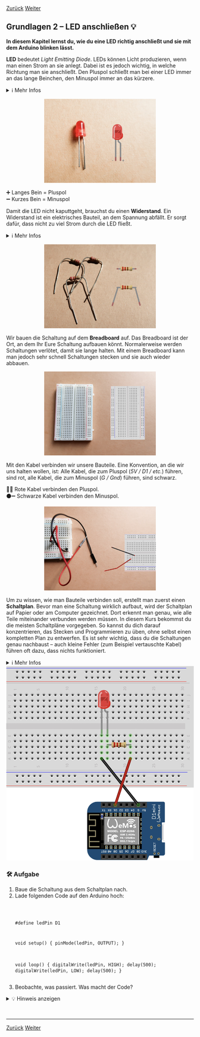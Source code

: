 <link rel="stylesheet" href="assets/css/custom.css?v=2">

<div class="nav-container">
  <a href="Grundlagen1" class="button">Zurück</a>
  <a href="Grundlagen3" class="button">Weiter</a>
</div>

## Grundlagen 2 – LED anschließen 💡

**In diesem Kapitel lernst du, wie du eine LED richtig anschließt und sie mit dem Arduino blinken lässt.**

**LED** bedeutet *Light Emitting Diode*. LEDs können Licht produzieren, wenn man einen Strom an sie anlegt. Dabei ist es jedoch wichtig, in welche Richtung man sie anschließt. Den Pluspol schließt man bei einer LED immer an das lange Beinchen, den Minuspol immer an das kürzere.

<details>
<summary>ℹ️ Mehr Infos</summary>
<p>
LEDs bestehen aus einem speziellen Halbleitermaterial, das Strom nur in eine Richtung durchlässt. Fließt der Strom in dieser Richtung, regt er Elektronen an. Dabei wird Energie in Form von Licht frei. Deshalb muss man beim Anschließen auf die Polung achten: Das lange Bein ist der Pluspol (Anode), das kurze Bein der Minuspol (Kathode). Die erste praktische LED wurde 1962 von Nick Holonyak Jr. entwickelt. Anfangs leuchteten LEDs nur rot, später kamen grüne, gelbe und blaue Varianten hinzu. Heute sind LEDs in fast allen elektronischen Geräten zu finden, weil sie sehr wenig Strom verbrauchen und extrem langlebig sind.
</p>
</details>

<p align="center">
  <img src="img/LED_plus_minus.jpg" width="300" class="rounded" alt="LED.">
</p>

<div class="merkbox">
➕ Langes Bein = Pluspol <br>
➖ Kurzes Bein = Minuspol
</div>

Damit die LED nicht kaputtgeht, brauchst du einen **Widerstand**. Ein Widerstand ist ein elektrisches Bauteil, an dem Spannung abfällt. Er sorgt dafür, dass nicht zu viel Strom durch die LED fließt.

<details>
<summary>ℹ️ Mehr Infos</summary>
<p>
Ein Widerstand ist ein Bauteil, das den Stromfluss begrenzt. Man kann sich das vorstellen wie eine enge Stelle in einem Wasserschlauch: Der Strom wird „gebremst“. Jede LED verträgt nur eine bestimmte Stromstärke, sonst wird sie zu heiß und geht kaputt. Deshalb setzen wir den Widerstand in Serie mit der LED. Je größer der Widerstandswert (in Ohm), desto weniger Strom kann fließen. Gleichzeitig fällt an einem Widerstand ein Teil der Spannung ab – das bedeutet, dass hinter dem Widerstand weniger Spannung bei der LED ankommt. So kann man sicherstellen, dass die LED genau richtig leuchtet, ohne Schaden zu nehmen.
</p>
</details>

<p align="center">
  <img src="img/widerstand.jpg" width="300" class="rounded" alt="Widerstand.">
</p>

Wir bauen die Schaltung auf dem **Breadboard** auf. Das Breadboard ist der Ort, an dem Ihr Eure Schaltung aufbauen könnt. Normalerweise werden Schaltungen verlötet, damit sie lange halten. Mit einem Breadboard kann man jedoch sehr schnell Schaltungen stecken und sie auch wieder abbauen.

<p align="center">
  <img src="img/breadboard.jpg" width="300" class="rounded" alt="Breadboard.">
</p>

Mit den Kabel verbinden wir unsere Bauteile. Eine Konvention, an die wir uns halten wollen, ist: Alle Kabel, die zum Pluspol (*5V / D1 / etc.*) führen, sind rot, alle Kabel, die zum Minuspol (*G / Gnd*) führen, sind schwarz.

<div class="merkbox">
🔴➕ Rote Kabel verbinden den Pluspol.<br>
⚫➖ Schwarze Kabel verbinden den Minuspol.
</div>

<p align="center">
  <img src="img/kabel_plus_minus.jpg" width="300" class="rounded" alt="Kabel.">
</p>

Um zu wissen, wie man Bauteile verbinden soll, erstellt man zuerst einen **Schaltplan**. Bevor man eine Schaltung wirklich aufbaut, wird der Schaltplan auf Papier oder am Computer gezeichnet. Dort erkennt man genau, wie alle Teile miteinander verbunden werden müssen. In diesem Kurs bekommst du die meisten Schaltpläne vorgegeben. So kannst du dich darauf konzentrieren, das Stecken und Programmieren zu üben, ohne selbst einen kompletten Plan zu entwerfen. Es ist sehr wichtig, dass du die Schaltungen genau nachbaust – auch kleine Fehler (zum Beispiel vertauschte Kabel) führen oft dazu, dass nichts funktioniert.

<details>
<summary>ℹ️ Mehr Infos</summary>
<p>
Ein Schaltplan ist wie eine <strong>Landkarte für Elektronik</strong>. Er zeigt genau, welche Bauteile verwendet werden – zum Beispiel LEDs, Widerstände oder Taster – und wie diese miteinander verbunden sind. Außerdem erkennt man im Schaltplan, welche Anschlüsse an Plus oder Minus angeschlossen werden und welche Pins des Arduino genutzt werden. Meistens verwendet man für Bauteile bestimmte Symbole: Eine LED wird oft als Kreis mit kleinen Zacken dargestellt, ein Widerstand als Zickzack-Linie und Kabelverbindungen als einfache Striche mit Punkten an den Verknüpfungen. In professionellen Projekten werden Schaltpläne vor dem Aufbau sehr sorgfältig geprüft, damit nichts falsch angeschlossen wird oder Bauteile kaputtgehen. Ein guter Schaltplan hilft also, Fehler zu vermeiden und die Schaltung sicher und richtig aufzubauen.
</p>
</details>

<div class="schaltplan-box">
  <img src="img/Schaltung_g2.jpg" alt="Schaltplan LED">
</div>

<div class="aufgabe">
<h3>🛠️ Aufgabe</h3>
<ol>
  <li>Baue die Schaltung aus dem Schaltplan nach.</li>
  <li>Lade folgenden Code auf den Arduino hoch:
    <pre><code class="language-cpp">
    
#define ledPin D1

void setup() {
  pinMode(ledPin, OUTPUT);
}

void loop() {
  digitalWrite(ledPin, HIGH);
  delay(500);
  digitalWrite(ledPin, LOW);
  delay(500);
}
</code></pre>
  </li>
  <li>Beobachte, was passiert. Was macht der Code?</li>
</ol>
</div>

<details>
<summary>💡 Hinweis anzeigen</summary>
<p><em>Wenn du nichts beobachten kannst, überprüfe bitte deine Schaltung.</em></p>
</details>

<p class="spacing-1">&nbsp;</p>

---

<div class="nav-container">
  <a href="Grundlagen1" class="button">Zurück</a>
  <a href="Grundlagen3" class="button">Weiter</a>
</div>
